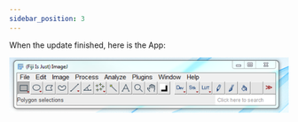 ```yaml
---
sidebar_position: 3
---
```


When the update finished, here is the App:

![](../../static/img/fijiFenetre.png )